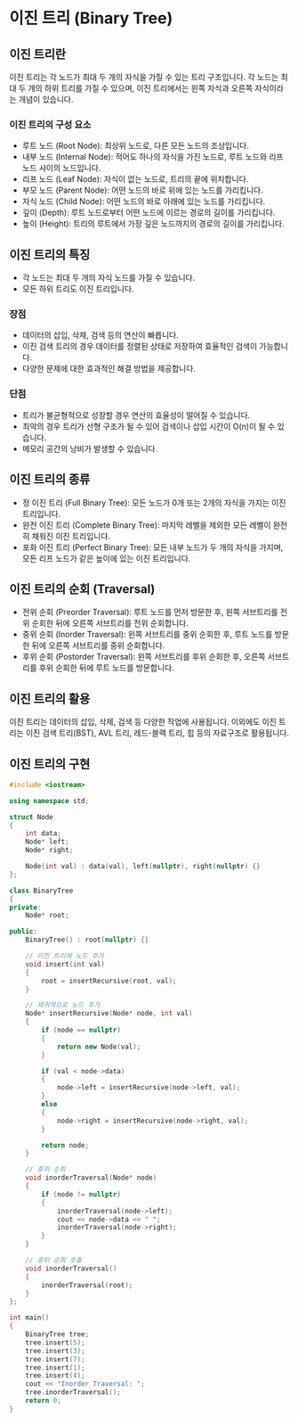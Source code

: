 # 이진 트리 (Binary Tree)

## 이진 트리란
 이진 트리는 각 노드가 최대 두 개의 자식을 가질 수 있는 트리 구조입니다. 각 노드는 최대 두 개의 하위 트리를 가질 수 있으며, 이진 트리에서는 왼쪽 자식과 오른쪽 자식이라는 개념이 있습니다.

### 이진 트리의 구성 요소
* 루트 노드 (Root Node): 최상위 노드로, 다른 모든 노드의 조상입니다.
* 내부 노드 (Internal Node): 적어도 하나의 자식을 가진 노드로, 루트 노드와 리프 노드 사이의 노드입니다.
* 리프 노드 (Leaf Node): 자식이 없는 노드로, 트리의 끝에 위치합니다.
* 부모 노드 (Parent Node): 어떤 노드의 바로 위에 있는 노드를 가리킵니다.
* 자식 노드 (Child Node): 어떤 노드의 바로 아래에 있는 노드를 가리킵니다.
* 깊이 (Depth): 루트 노드로부터 어떤 노드에 이르는 경로의 길이를 가리킵니다.
* 높이 (Height): 트리의 루트에서 가장 깊은 노드까지의 경로의 길이를 가리킵니다.

## 이진 트리의 특징
* 각 노드는 최대 두 개의 자식 노드를 가질 수 있습니다.
* 모든 하위 트리도 이진 트리입니다. 

 ### 장점
 * 데이터의 삽입, 삭제, 검색 등의 연산이 빠릅니다.
 * 이진 검색 트리의 경우 데이터를 정렬된 상태로 저장하여 효율적인 검색이 가능합니다.
 * 다양한 문제에 대한 효과적인 해결 방법을 제공합니다.

 ### 단점
 * 트리가 불균형적으로 성장할 경우 연산의 효율성이 떨어질 수 있습니다.
 * 최악의 경우 트리가 선형 구조가 될 수 있어 검색이나 삽입 시간이 O(n)이 될 수 있습니다.
 * 메모리 공간의 낭비가 발생할 수 있습니다.
 
## 이진 트리의 종류
* 정 이진 트리 (Full Binary Tree): 모든 노드가 0개 또는 2개의 자식을 가지는 이진 트리입니다.
* 완전 이진 트리 (Complete Binary Tree): 마지막 레벨을 제외한 모든 레벨이 완전히 채워진 이진 트리입니다.
* 포화 이진 트리 (Perfect Binary Tree): 모든 내부 노드가 두 개의 자식을 가지며, 모든 리프 노드가 같은 높이에 있는 이진 트리입니다.

## 이진 트리의 순회 (Traversal)
* 전위 순회 (Preorder Traversal): 루트 노드를 먼저 방문한 후, 왼쪽 서브트리를 전위 순회한 뒤에 오른쪽 서브트리를 전위 순회합니다.
* 중위 순회 (Inorder Traversal): 왼쪽 서브트리를 중위 순회한 후, 루트 노드를 방문한 뒤에 오른쪽 서브트리를 중위 순회합니다.
* 후위 순회 (Postorder Traversal): 왼쪽 서브트리를 후위 순회한 후, 오른쪽 서브트리를 후위 순회한 뒤에 루트 노드를 방문합니다.

## 이진 트리의 활용
 이진 트리는 데이터의 삽입, 삭제, 검색 등 다양한 작업에 사용됩니다. 이외에도 이진 트리는 이진 검색 트리(BST), AVL 트리, 레드-블랙 트리, 힙 등의 자료구조로 활용됩니다.

## 이진 트리의 구현
```cpp
#include <iostream>

using namespace std;

struct Node 
{
    int data;
    Node* left;
    Node* right;

    Node(int val) : data(val), left(nullptr), right(nullptr) {}
};

class BinaryTree 
{
private:
    Node* root;

public:
    BinaryTree() : root(nullptr) {}

    // 이진 트리에 노드 추가
    void insert(int val) 
    {
        root = insertRecursive(root, val);
    }

    // 재귀적으로 노드 추가
    Node* insertRecursive(Node* node, int val) 
    {
        if (node == nullptr)
        {
            return new Node(val);
        }

        if (val < node->data) 
        {
            node->left = insertRecursive(node->left, val);
        } 
        else 
        {
            node->right = insertRecursive(node->right, val);
        }

        return node;
    }

    // 중위 순회
    void inorderTraversal(Node* node) 
    {
        if (node != nullptr) 
        {
            inorderTraversal(node->left);
            cout << node->data << " ";
            inorderTraversal(node->right);
        }
    }

    // 중위 순회 호출
    void inorderTraversal() 
    {
        inorderTraversal(root);
    }
};

int main() 
{
    BinaryTree tree;
    tree.insert(5);
    tree.insert(3);
    tree.insert(7);
    tree.insert(1);
    tree.insert(4);
    cout << "Inorder Traversal: ";
    tree.inorderTraversal();
    return 0;
}
```
